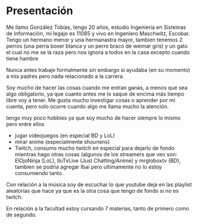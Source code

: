 # Presentación

Me llamo González Tobías, tengo 20 años, estudio Ingenieria en Sistemas de Información, mi legajo es 11085 y vivo en Ingeniero Maschwitz, Escobar.
Tengo un hermano menor y una hermanastra mayor, tambien tenemos 2 perros (una perra boxer blanca y un perro braco de weimar gris) y un gato el cual no me se la raza pero nos ignora a todos en la casa excepto cuando tiene hambre

Nunca antes trabaje formalmente sin embargo si ayudaba (en su momento) a mis padres pero nada relacionado a la carrera.

Soy mucho de hacer las cosas cuando me entran ganas, a menos que sea algo obligatorio, ya que cuanto antes me lo saque de encima más tiempo libre voy a tener.
Me gusta mucho investigar cosas o aprender por mi cuenta, pero solo ocurre cuando algo me llama mucho la atención.


tengo muy poco hobbies ya que soy mucho de hacer siempre lo mismo pero entre ellos
- jugar videojuegos (en especial BD y LoL)
- mirar anime (especialmente shounens)
- Twitch, consumo mucho twitch en especial para dejarlo de fondo mientras hago otras cosas (algunos de los streamers que veo son: ElOjoNinja (LoL), IluTvLive (Just Chatting/Anime) y mrgloboxtv (BD), tambien se podria agregar Ibai pero ultimamente no lo estoy consumiendo tanto.

Con relación a la música soy de escuchar lo que youtube deja en las playlist aleatorias que hace ya que es la otra cosa que tengo de fondo si no es twitch.

En relación a la facultad estoy cursando 7 materias, tanto de primero como de segundo.
